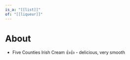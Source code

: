 ```yaml
---
is_a: "[[list]]"
of: "[[liqueur]]"
---
```


# About
- Five Counties Irish Cream 👍👍 - delicious, very smooth
